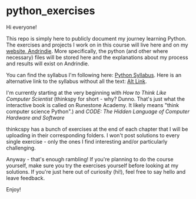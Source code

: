 # python_exercises
Hi everyone!

This repo is simply here to publicly document my journey learning Python. The exercises and projects I work on in this course will live here and on my [website, Andrindie](https://andrindie.com). More specifically, the python (and other where necessary) files will be stored here and the explanations about my process and results will exist on Andrindie.

You can find the syllabus I'm following here: [Python Syllabus](https://www.reddit.com/r/learnprogramming/comments/i9vuhr/i_wrote_a_syllabus_for_learning_python_and_django/). Here is an alternative link to the syllabus without all the text: [Alt Link](https://swanky-grain-b94.notion.site/095503041d6a46ddb6986f488e578778?v=1df9edcba1ca4d34a606d95b897f6025).

I'm currently starting at the very beginning with *How to Think Like Computer Scientist* (thinkspy for short - why? Dunno. That's just what the interactive book is called on Runestone Academy. It likely means "think computer science Python".) and *CODE: The Hidden Language of Computer Hardware and Software*

thinkcspy has a bunch of exercises at the end of each chapter that I will be uploading in their corresponding folders. I won't post solutions to every single exercise - only the ones I find interesting and/or particularly challenging. 

Anyway - that's enough rambling! If you're planning to do the course yourself, make sure you try the exercises yourself before looking at my solutions. If you're just here out of curiosity (hi!), feel free to say hello and leave feedback. 

Enjoy!
